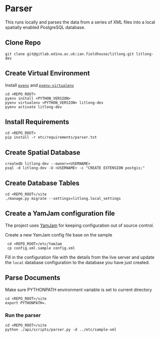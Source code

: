 # Parser

This runs locally and parses the data from a series of XML files into a local spatially enabled PostgreSQL database.

## Clone Repo

    git clone git@gitlab.edina.ac.uk:ian.fieldhouse/litlong.git litlong-dev
    
## Create Virtual Environment

Install [`pyenv`](https://github.com/yyuu/pyenv) and [`pyenv-virtualenv`](https://github.com/yyuu/pyenv-virtualenv)

    cd <REPO_ROOT>
    pyenv install <PYTHON_VERSION>
    pyenv virtualenv <PYTHON_VERSION> litlong-dev
    pyenv activate litlong-dev
    
## Install Requirements

    cd <REPO_ROOT>
    pip install -r etc/requirements/parser.txt

## Create Spatial Database

    createdb litlong-dev --owner=<USERNAME>
    psql -d litlong-dev -U <USERNAME> -c "CREATE EXTENSION postgis;"

## Create Database Tables

    cd <REPO_ROOT>/site
    ./manage.py migrate --settings=litlong.local_settings   

## Create a YamJam configuration file

The project uses [YamJam](http://yamjam.readthedocs.io/) for keeping configuration out of source control.

Create a new YamJam config file base on the sample

     cd <REPO_ROOT>/etc/YamJam
     cp config.xml.sample config.xml
    
Fill in the configuration file with the details from the live server and update the `local` database configuration to the database you have just created.

## Parse Documents

Make sure PYTHONPATH environment variable is set to current directory
    
    cd <REPO_ROOT>/site
    export PYTHONPATH=.
    
### Run the parser

    cd <REPO_ROOT>/site
    python ./api/scripts/parser.py -d ../etc/sample-xml
    
